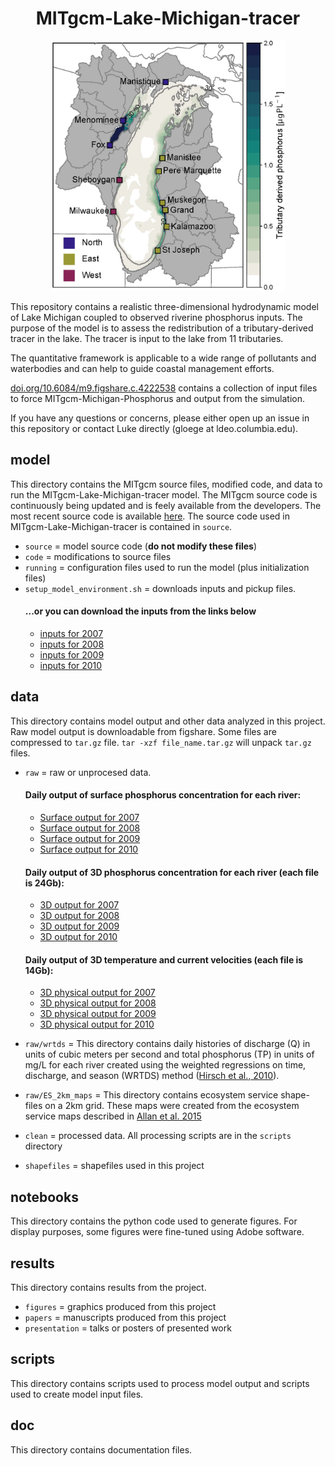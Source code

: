 <h1 align="center"> MITgcm-Lake-Michigan-tracer </h1>

<p align="center">
   <img height="400" src="https://github.com/lgloege/MITgcm-Lake-Michigan-tracer/blob/master/results/figures_jpg/Figure_1.jpg">
</p>

This repository contains a realistic three-dimensional hydrodynamic model of Lake Michigan
coupled to observed riverine phosphorus inputs. The purpose of the model is
to assess the redistribution of a tributary-derived tracer in the lake. 
The tracer is input to the lake from 11 tributaries.

The quantitative framework is applicable to a wide range of pollutants and waterbodies and can help to guide coastal management efforts.

[doi.org/10.6084/m9.figshare.c.4222538](https://doi.org/10.6084/m9.figshare.c.4222538) contains a collection of input files to force MITgcm-Michigan-Phosphorus and output from the simulation.

If you have any questions or concerns, please either open up an issue in this repository or contact Luke directly (gloege at ldeo.columbia.edu).

## model
This directory contains the MITgcm source files, modified code,
and data to run the MITgcm-Lake-Michigan-tracer model.
The MITgcm source code is continuously being updated and is feely available from the developers. The most recent source code is available [here](https://github.com/MITgcm/MITgcm). The source code used in MITgcm-Lake-Michigan-tracer is contained in `source`.

- `source` = model source code (**do not modify these files**)
- `code` = modifications to source files
- `running` = configuration files used to run the model (plus initialization files)
- `setup_model_environment.sh` = downloads inputs and pickup files.
    #### ...or you can download the inputs from the links below
    * [inputs for 2007](https://figshare.com/articles/inputs_2007_zip/7064522)
    * [inputs for 2008](https://figshare.com/articles/inputs_2008_zip/7064768)
    * [inputs for 2009](https://figshare.com/articles/inputs_2009_zip/7064759)
    * [inputs for 2010](https://figshare.com/articles/inputs_2010_zip/7064765)

## data
This directory contains model output and other data analyzed in this project. Raw model output is downloadable from figshare.
Some files are compressed to `tar.gz` file. `tar -xzf file_name.tar.gz` will unpack `tar.gz` files.
- `raw` = raw or unprocesed data.
    #### Daily output of surface phosphorus concentration for each river:
    * [Surface output for 2007](https://figshare.com/articles/ptr_tave_0000315360_surf_nc/7040042)
    * [Surface output for 2008](https://figshare.com/articles/ptr_tave_0000473040_surf_nc/7040048)
    * [Surface output for 2009](https://figshare.com/articles/ptr_tave_0000631152_surf_nc/7040051)
    * [Surface output for 2010](https://figshare.com/articles/ptr_tave_0000788832_surf_nc/7043378)

    #### Daily output of 3D phosphorus concentration for each river (each file is 24Gb):
    * [3D output for 2007](https://figshare.com/articles/ptr_tave_0000315360_glob_nc_tar_gz/7066520)
    * [3D output for 2008](https://figshare.com/articles/ptr_tave_0000473040_glob_nc_tar_gz/7066538)
    * [3D output for 2009](https://figshare.com/articles/ptr_tave_0000631152_glob_nc_tar_gz/7066553)
    * [3D output for 2010](https://figshare.com/articles/ptr_tave_0000788832_glob_nc_tar_gz/7066571)

    #### Daily output of 3D temperature and current velocities (each file is 14Gb):
    * [3D physical output for 2007](https://figshare.com/articles/tave_0000315360_glob_nc_tar_gz/7066583)
    * [3D physical output for 2008](https://figshare.com/articles/tave_0000473040_glob_nc_tar_gz/7066586)
    * [3D physical output for 2009](https://figshare.com/articles/tave_0000631152_glob_nc_tar_gz/7066589)
    * [3D physical output for 2010](https://figshare.com/articles/tave_0000788832_glob_nc_tar_gz/7066592)

- `raw/wrtds` = This directory contains daily histories of discharge (Q) in units of cubic meters per second and total phosphorus (TP) in units of mg/L for each river created using the weighted regressions on time, discharge, and season (WRTDS) method ([Hirsch et al., 2010](http://onlinelibrary.wiley.com/doi/10.1111/j.1752-1688.2010.00482.x/abstract)).

- `raw/ES_2km_maps` = This directory contains ecosystem service shape-files on a 2km grid. These maps were created from the ecosystem service maps described in [Allan et al. 2015](https://esajournals.onlinelibrary.wiley.com/doi/full/10.1890/140328)

- `clean` = processed data. All processing scripts are in the `scripts` directory
- `shapefiles` = shapefiles used in this project

##  notebooks
This directory contains the python code used to generate figures.
For display purposes, some figures were fine-tuned using Adobe software.

##  results
This directory contains results from the project.

- `figures` = graphics produced from this project
- `papers` = manuscripts produced from this project
- `presentation` = talks or posters of presented work

## scripts
This directory contains scripts used to process model output
and scripts used to create model input files.

## doc
This directory contains documentation files.
